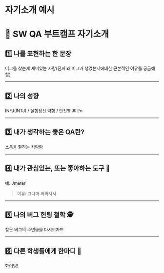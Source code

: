 # 자기소개 예시

# 👋 SW QA 부트캠프 자기소개

## 1️⃣ 나를 표현하는 한 문장
버그를 찾는게 재미있는 사람(진짜 왜 버그가 생겼는지에대한 근본적인 이유를 궁금해 함)

---

## 2️⃣ 나의 성향

INFJ(INTJ) / 실험정신 약함 / 안전빵 추구n

---

## 3️⃣ 내가 생각하는 좋은 QA란?
소통을 잘하는 사람람

---

## 4️⃣ 내가 관심있는, 또는 좋아하는 도구 🧰
예: Jmeter
> 이유: 그나마 써봐서서

---

## 5️⃣ 나의 버그 헌팅 철학 🕵️
찾은 버그의 주변을을 다시보자!!!

---

## 6️⃣ 다른 학생들에게 한마디 💬
화이팅!
